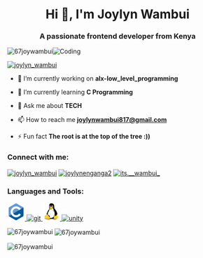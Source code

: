<h1 align="center">Hi 👋, I'm Joylyn Wambui</h1>
<h3 align="center">A passionate frontend developer from Kenya</h3>
<img align="right" alt="Coding" width="400" src="https://media.tenor.com/uWHd-STTyFIAAAAM/asteroid-in-love-mari-morino.gif">

<p align="left"> <img src="https://komarev.com/ghpvc/?username=67joywambui&label=Profile%20views&color=0e75b6&style=flat" alt="67joywambui" /> </p>

<p align="left"> <a href="https://twitter.com/joylyn_wambui" target="blank"><img src="https://img.shields.io/twitter/follow/joylyn_wambui?logo=twitter&style=for-the-badge" alt="joylyn_wambui" /></a> </p>

- 🔭 I’m currently working on **alx-low_level_programming**

- 🌱 I’m currently learning **C Programming**

- 💬 Ask me about **TECH**

- 📫 How to reach me **joylynwambui817@gmail.com**

- ⚡ Fun fact **The root is at the top of the tree :))**

<h3 align="left">Connect with me:</h3>
<p align="left">
<a href="https://twitter.com/joylyn_wambui" target="blank"><img align="center" src="https://raw.githubusercontent.com/rahuldkjain/github-profile-readme-generator/master/src/images/icons/Social/twitter.svg" alt="joylyn_wambui" height="30" width="40" /></a>
<a href="https://linkedin.com/in/joylynenganga2" target="blank"><img align="center" src="https://raw.githubusercontent.com/rahuldkjain/github-profile-readme-generator/master/src/images/icons/Social/linked-in-alt.svg" alt="joylynenganga2" height="30" width="40" /></a>
<a href="https://instagram.com/its.__wambui_" target="blank"><img align="center" src="https://raw.githubusercontent.com/rahuldkjain/github-profile-readme-generator/master/src/images/icons/Social/instagram.svg" alt="its.__wambui_" height="30" width="40" /></a>
</p>

<h3 align="left">Languages and Tools:</h3>
<p align="left"> <a href="https://www.cprogramming.com/" target="_blank" rel="noreferrer"> <img src="https://raw.githubusercontent.com/devicons/devicon/master/icons/c/c-original.svg" alt="c" width="40" height="40"/> </a> <a href="https://git-scm.com/" target="_blank" rel="noreferrer"> <img src="https://www.vectorlogo.zone/logos/git-scm/git-scm-icon.svg" alt="git" width="40" height="40"/> </a> <a href="https://www.linux.org/" target="_blank" rel="noreferrer"> <img src="https://raw.githubusercontent.com/devicons/devicon/master/icons/linux/linux-original.svg" alt="linux" width="40" height="40"/> </a> <a href="https://unity.com/" target="_blank" rel="noreferrer"> <img src="https://www.vectorlogo.zone/logos/unity3d/unity3d-icon.svg" alt="unity" width="40" height="40"/> </a> </p>

<p><img align="left" src="https://github-readme-stats.vercel.app/api/top-langs?username=67joywambui&show_icons=true&locale=en&layout=compact" alt="67joywambui" /></p>

<p>&nbsp;<img align="center" src="https://github-readme-stats.vercel.app/api?username=67joywambui&show_icons=true&locale=en" alt="67joywambui" /></p>

<p><img align="center" src="https://github-readme-streak-stats.herokuapp.com/?user=67joywambui&" alt="67joywambui" /></p>
